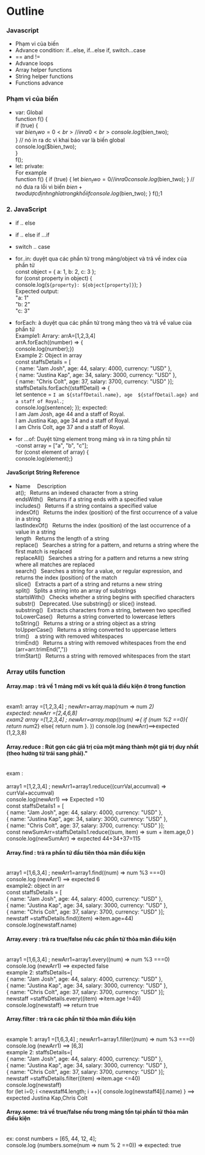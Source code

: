# Outline
### Javascript
 * Phạm vi của biến
 * Advance condition: if...else, if...else if, switch...case
 * == and !=
 * Advance loops
 * Array helper functions
 * String helper functions
 * Functions advance
### Phạm vi của biến
* var: Global
  <br> function f() {
         <br>  if (true) {
              <br>   var $bien_two = 0
              <br>   //in ra 0
              <br>   console.log($bien_two);
          <br>   }
            // nó in ra dc vì khai báo var là biến global
          <br>   console.log($bien_two);
     <br>}
    <br>f();
* let: private:
      <br>For example 
                  <br>   function f() {
                        if (true) {
                        let $bien_two = 0
                        //in ra 0
                        console.log($bien_two);
                    }
                    // nó đưa ra lỗi vì biến $bien+two được định nghĩa trong khối if 
                    console.log($bien_two);
        }
        f();1


### 2. JavaScript
* if .. else
* if .. else if ...if
* switch .. case
* for..in: duyệt qua các phần tử trong mảng/object và trả về index của phần tử
  <br> const object = { a: 1, b: 2, c: 3 };
   <br> for (const property in object) {
  <br>  console.log(`${property}: ${object[property]}`);    }
 <br>Expected output:
    <br>"a: 1"
    <br> "b: 2"
    <br> "c: 3"

* forEach: à duyệt qua các phần tử trong mảng theo và trả về value của phần tử
   <br> Example1: Arrary:  arrA=[1,2,3,4]
     <br>arrA.forEach((number) => { 
    <br> console.log(number);})
    <br>Example 2: Object in array
    <br> const staffsDetails = [
   <br> { name: "Jam Josh", age: 44, salary: 4000, currency: "USD" },
   <br> { name: "Justina Kap", age: 34, salary: 3000, currency: "USD" },
   <br> { name: "Chris Colt", age: 37, salary: 3700, currency: "USD" }];
  <br> staffsDetails.forEach((staffDetail) => {
  <br>  let sentence = `I am ${staffDetail.name}, age 
  ${staffDetail.age} and a staff of Royal.`;
   <br> console.log(sentence);
}); 
expected: <br> I am Jam Josh, age 44 and a staff of Royal.
<br>I am Justina Kap, age 34 and a staff of Royal.
 <br>I am Chris Colt, age 37 and a staff of Royal.

* for ...of: Duyệt từng element trong mảng và in ra từng phần tử
    <br>-const array = ["a", "b", "c"];
     <br>for (const element of array) {
        <br>console.log(element);} 

#### JavaScript String Reference
* Name         &ensp;&ensp;Description
<br >at();&ensp; Returns an indexed character from a string
<br>endsWith() 	&ensp;Returns if a string ends with a specified value
<br>includes() 	&ensp;Returns if a string contains a specified value
<br>indexOf() 	&ensp;Returns the index (position) of the first occurrence of a value in a string
<br>lastIndexOf() 	&ensp;Returns the index (position) of the last occurrence of a value in a string
<br>length 	&ensp;Returns the length of a string
<br>replace() 	&ensp;Searches a string for a pattern, and returns a string where the first match is replaced
<br>replaceAll() 	&ensp;Searches a string for a pattern and returns a new string where all matches are replaced
<br>search() 	&ensp;Searches a string for a value, or regular expression, and returns the index (position) of the match
<br>slice() 	&ensp;Extracts a part of a string and returns a new string
<br>split() 	&ensp;Splits a string into an array of substrings
<br>startsWith() 	&ensp;Checks whether a string begins with specified characters
<br>substr() 	&ensp;Deprecated. Use substring() or slice() instead.
<br>substring() 	&ensp;Extracts characters from a string, between two specified 
<br>toLowerCase() 	&ensp;Returns a string converted to lowercase letters
<br>toString() 	&ensp;Returns a string or a string object as a string
<br>toUpperCase() 	&ensp;Returns a string converted to uppercase letters
<br>trim() 	&ensp; a string with removed whitespaces
<br>trimEnd() 	&ensp;Returns a string with removed whitespaces from the end (arr=arr.trimEnd(","))
<br>trimStart() &ensp;Returns a string with removed whitespaces from the start

### Array utils function
#### Array.map : trả về 1 mảng mới vs kết quả là điều kiện ở trong function
<br>exam1: array =[1,2,3,4] ; newArr=array.map(num => num *2)
<br>expected: newArr =[2,4,6,8]
<br> exam2
    array =[1,2,3,4] ; newArr=array.map((num) =>{ 
        if (num %2 ==0){
            return num*2}
        else{
            return num
        }.
    }) console.log (newArr)==>expected (1,2,3,8)

#### Array.reduce : Rút gọn các giá trị của một mảng thành một giá trị duy nhất (theo hướng từ trái sang phải)."
 <br> exam :    
  <br>array1 =[1,2,3,4] ; newArr1=array1.reduce((currVal,accumval) => currVal+accumval)
  <br>  console.log(newArr1) ==> Expected =10
  <br> const staffsDetails1 = [
  <br>  { name: "Jam Josh", age: 44, salary: 4000, currency: "USD" },
   <br> { name: "Justina Kap", age: 34, salary: 3000, currency: "USD" },
   <br> { name: "Chris Colt", age: 37, salary: 3700, currency: "USD" }];
 <br> const newSumArr=staffsDetails1.reduce((sum, item) => sum + item.age,0 )
 <br> console.log(newSumArr)  => expected 44+34+37=115

#### Array.find : trả ra phần tử đầu tiên thỏa mãn điều kiện
  <br> array1 =[1,6,3,4] ; newArr1=array1.find((num) => num %3 ===0)
  <br>console.log (newArr1) ==> expected 6
 <br> example2: object in arr
   <br> const staffsDetails = [
  <br>  { name: "Jam Josh", age: 44, salary: 4000, currency: "USD" },
   <br> { name: "Justina Kap", age: 34, salary: 3000, currency: "USD" },
   <br> { name: "Chris Colt", age: 37, salary: 3700, currency: "USD" }];
   <br>newstaff =staffsDetails.find((item) =>item.age=44)
    <br>console.log(newstaff.name)

#### Array.every : trả ra true/false nếu các phần tử thỏa mãn điều kiện
 <br>array1 =[1,6,3,4] ; newArr1=array1.every((num) => num %3 ===0)
  <br>console.log (newArr1) ==> expected false
 <br> example 2:  staffsDetails=[ 
   <br>  { name: "Jam Josh", age: 44, salary: 4000, currency: "USD" },
   <br> { name: "Justina Kap", age: 34, salary: 3000, currency: "USD" },
   <br> { name: "Chris Colt", age: 37, salary: 3700, currency: "USD" }];
   <br>newstaff =staffsDetails.every((item) =>item.age !=40)
    <br>console.log(newstaff) ==> return  true

 #### Array.filter : trả ra các phần tử thỏa mãn điều kiện
   <br> example 1: array1 =[1,6,3,4] ; newArr1=array1.filler((num) => num %3 ===0)
   <br>console.log (newArr1) ==> [6,3]
   <br> example 2:  staffsDetails=[ 
   <br>  { name: "Jam Josh", age: 44, salary: 4000, currency: "USD" },
   <br> { name: "Justina Kap", age: 34, salary: 3000, currency: "USD" },
   <br> { name: "Chris Colt", age: 37, salary: 3700, currency: "USD" }];
   <br>newstaff =staffsDetails.filter((item) =>item.age <=40)
    <br>console.log(newstaff) 
    <br>for (let i=0; i <newstaff4.length; i ++){
    console.log(newstaff4[i].name) } ==> expected Justina Kap,Chris Colt

#### Array.some: trả về true/false nếu trong mảng tồn tại phần tử thỏa mãn điều kiện
<br> ex: const numbers = [65, 44, 12, 4];
 <br>console.log (numbers.some(num => num % 2 ==0)) => expected: true